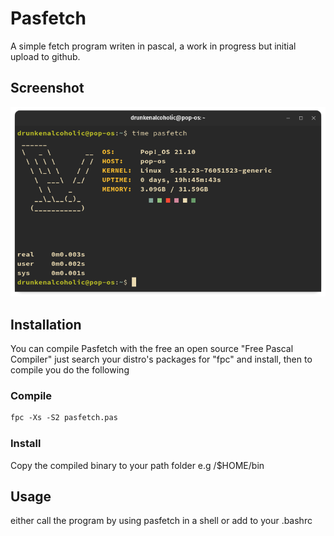 # Pasfetch

A simple fetch program writen in pascal, a work in progress but initial upload to github.


## Screenshot
![alt text](img/Pasfetch.Screenshot.png "Pasfetch")

## Installation
You can compile Pasfetch with the free an open source "Free Pascal Compiler" just search your distro's packages for "fpc" and install, then to compile you do the following

### Compile
```pascal
fpc -Xs -S2 pasfetch.pas
```
### Install
 Copy the compiled binary to your path folder e.g /$HOME/bin 


## Usage
either call the program by using pasfetch in a shell or add to your .bashrc 




